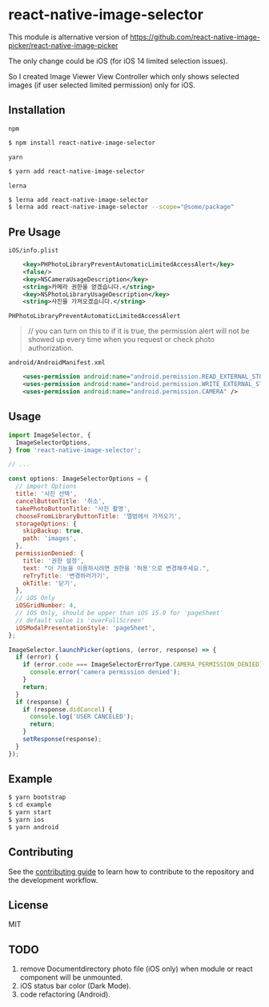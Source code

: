 # react-native-image-selector

This module is alternative version of https://github.com/react-native-image-picker/react-native-image-picker

The only change could be iOS (for iOS 14 limited selection issues).

So I created Image Viewer View Controller which only shows selected images (if user selected limited permission) only for iOS.

## Installation

`npm`

```sh
$ npm install react-native-image-selector
```

`yarn`

```sh
$ yarn add react-native-image-selector
```

`lerna`

```sh
$ lerna add react-native-image-selector
$ lerna add react-native-image-selector --scope="@some/package"
```

## Pre Usage

`iOS/info.plist`

```xml
    <key>PHPhotoLibraryPreventAutomaticLimitedAccessAlert</key>
    <false/>
    <key>NSCameraUsageDescription</key>
    <string>카메라 권한을 얻겠습니다.</string>
    <key>NSPhotoLibraryUsageDescription</key>
    <string>사진을 가져오겠습니다.</string>
```

`PHPhotoLibraryPreventAutomaticLimitedAccessAlert`

> // you can turn on this to <true /> if it is true, the permission alert will not be showed up every time when you request or check photo authorization.

`android/AndroidManifest.xml`

```xml
    <uses-permission android:name="android.permission.READ_EXTERNAL_STORAGE" />
    <uses-permission android:name="android.permission.WRITE_EXTERNAL_STORAGE" />
    <uses-permission android:name="android.permission.CAMERA" />
```

## Usage

```js
import ImageSelector, {
  ImageSelectorOptions,
} from 'react-native-image-selector';

// ...

const options: ImageSelectorOptions = {
  // import Options
  title: '사진 선택',
  cancelButtonTitle: '취소',
  takePhotoButtonTitle: '사진 촬영',
  chooseFromLibraryButtonTitle: '앨범에서 가져오기',
  storageOptions: {
    skipBackup: true,
    path: 'images',
  },
  permissionDenied: {
    title: '권한 설정',
    text: "이 기능을 이용하시려면 권한을 '허용'으로 변경해주세요.",
    reTryTitle: '변경하러가기',
    okTitle: '닫기',
  },
  // iOS Only
  iOSGridNumber: 4,
  // iOS Only, should be upper than iOS 15.0 for 'pageSheet'
  // default value is 'overFullScreen'
  iOSModalPresentationStyle: 'pageSheet',
};

ImageSelector.launchPicker(options, (error, response) => {
  if (error) {
    if (error.code === ImageSelectorErrorType.CAMERA_PERMISSION_DENIED) {
      console.error('camera permission denied');
    }
    return;
  }
  if (response) {
    if (response.didCancel) {
      console.log('USER CANCELED');
      return;
    }
    setResponse(response);
  }
});
```

## Example

```sh
$ yarn bootstrap
$ cd example
$ yarn start
$ yarn ios
$ yarn android
```

## Contributing

See the [contributing guide](CONTRIBUTING.md) to learn how to contribute to the repository and the development workflow.

## License

MIT

## TODO

1. remove Documentdirectory photo file (iOS only) when module or react component will be unmounted.
2. iOS status bar color (Dark Mode).
3. code refactoring (Android).
